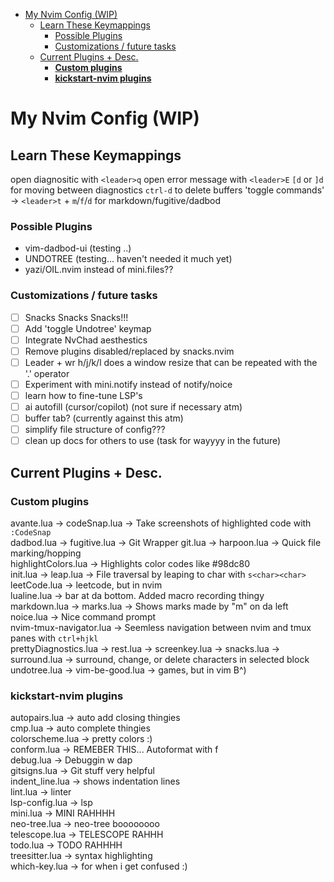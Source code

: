 <!-- mtoc-start -->

* [My Nvim Config  (WIP)](#my-nvim-config--wip)
  * [Learn These Keymappings](#learn-these-keymappings)
    * [Possible Plugins](#possible-plugins)
    * [Customizations / future tasks ](#customizations--future-tasks-)
  * [Current Plugins + Desc.](#current-plugins--desc)
    * [**Custom plugins**](#custom-plugins)
    * [**kickstart-nvim plugins**  ](#kickstart-nvim-plugins--)

<!-- mtoc-end -->

# My Nvim Config  (WIP)
## Learn These Keymappings
open diagnositic with `<leader>q`
open error message with `<leader>E`
`[d` or `]d` for moving between diagnostics
`ctrl-d` to delete buffers
'toggle commands' -> `<leader>t` + `m`/`f`/`d` for markdown/fugitive/dadbod

###  Possible Plugins

- vim-dadbod-ui  (testing ..)
- UNDOTREE       (testing... haven't needed it much yet)
- yazi/OIL.nvim instead of mini.files??

###  Customizations / future tasks 

- [ ] Snacks Snacks Snacks!!!
- [ ] Add 'toggle Undotree' keymap
- [ ] Integrate NvChad aesthestics
- [ ] Remove plugins disabled/replaced by snacks.nvim
- [ ] Leader + wr h/j/k/l does a window resize that can be repeated with the '.' operator
- [ ] Experiment with mini.notify instead of notify/noice
- [ ] learn how to fine-tune LSP's
- [ ] ai autofill (cursor/copilot) (not sure if necessary atm) 
- [ ] buffer tab? (currently against this atm)
- [ ] simplify file structure of config???
- [ ] clean up docs for others to use (task for wayyyy in the future)

## Current Plugins + Desc.
### **Custom plugins**
avante.lua               ->
codeSnap.lua             -> Take screenshots of highlighted code with `:CodeSnap`  
dadbod.lua               ->
fugitive.lua             -> Git Wrapper
git.lua                  ->
harpoon.lua              -> Quick file marking/hopping  
highlightColors.lua      -> Highlights color codes like #98dc80  
init.lua                 ->
leap.lua                 -> File traversal by leaping to char with `s<char><char>`  
leetCode.lua             -> leetcode, but in nvim  
lualine.lua              -> bar at da bottom. Added macro recording thingy  
markdown.lua             ->
marks.lua                -> Shows marks made by "m<char>" on da left  
noice.lua                -> Nice command prompt  
nvim-tmux-navigator.lua  -> Seemless navigation between nvim and tmux panes with `ctrl+hjkl`  
prettyDiagnostics.lua    ->
rest.lua                 ->
screenkey.lua            ->
snacks.lua               ->
surround.lua             -> surround, change, or delete characters in selected block  
undotree.lua             ->
vim-be-good.lua          -> games, but in vim B^)  


### **kickstart-nvim plugins**  
autopairs.lua            -> auto add closing thingies  
cmp.lua                  -> auto complete thingies  
colorscheme.lua          -> pretty colors :)  
conform.lua              -> REMEBER THIS... Autoformat with <leader>f  
debug.lua                -> Debuggin w dap  
gitsigns.lua             -> Git stuff very helpful  
indent_line.lua          -> shows indentation lines  
lint.lua                 -> linter  
lsp-config.lua           -> lsp  
mini.lua                 -> MINI RAHHHH  
neo-tree.lua             -> neo-tree boooooooo  
telescope.lua            -> TELESCOPE RAHHH  
todo.lua                 -> TODO RAHHHH  
treesitter.lua           -> syntax highlighting  
which-key.lua            -> for when i get confused :)  

